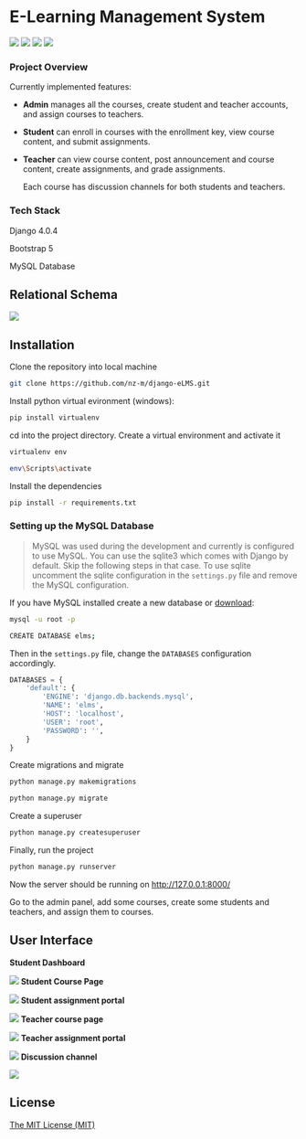 
# E-Learning Management System

![](https://img.shields.io/badge/python-3.10-red) ![](https://img.shields.io/badge/django-v4.0.4-blue) ![](https://img.shields.io/badge/bootstrap-v5.2.0-success)   ![](https://img.shields.io/github/license/nz-m/django-eLMS)

### Project Overview

Currently implemented features:
- **Admin** manages all the courses, create student and teacher accounts, and assign courses to teachers.
- **Student** can enroll in courses with the enrollment key, view course content, and submit assignments.
- **Teacher** can view course content, post announcement and course content, create assignments, and grade assignments.

    Each course has discussion channels for both students and teachers.

### Tech Stack
Django 4.0.4

Bootstrap 5

MySQL Database

## Relational Schema
![](https://raw.githubusercontent.com/nz-m/django-eLMS/main/img/Schema.png)




## Installation
Clone the repository into local machine

```sh
git clone https://github.com/nz-m/django-eLMS.git
```
Install python virtual evironment (windows):

```sh
pip install virtualenv
```
cd into the project directory. Create a virtual environment and activate it

```sh
virtualenv env
```
```sh
env\Scripts\activate
```
Install the dependencies

```sh
pip install -r requirements.txt
```
### Setting up the MySQL Database

>MySQL was used during the development and currently is configured to use MySQL. You can use the sqlite3 which comes with Django by default. Skip the following steps in that case. To use sqlite uncomment the sqlite configuration in the `settings.py` file and remove the MySQL configuration.

If you have MySQL installed create a new database or [download](https://dev.mysql.com/downloads/):

```sh
mysql -u root -p
```
```sh
CREATE DATABASE elms;
```

Then in the `settings.py` file, change the `DATABASES` configuration accordingly.

```python
DATABASES = {
    'default': {
        'ENGINE': 'django.db.backends.mysql',
        'NAME': 'elms',
        'HOST': 'localhost',
        'USER': 'root',
        'PASSWORD': '',
    }
}
```
Create migrations and migrate

```sh
python manage.py makemigrations
```
```sh
python manage.py migrate
```
Create a superuser

```sh
python manage.py createsuperuser
```
Finally, run the project

```sh
python manage.py runserver
```
Now the server should be running on http://127.0.0.1:8000/

Go to the admin panel, add some courses, create some students and teachers, and assign them to courses.

## User Interface
**Student Dashboard**

![](https://raw.githubusercontent.com/nz-m/django-eLMS/main/img/student%20dashboard.png)
**Student Course Page**

![](https://raw.githubusercontent.com/nz-m/django-eLMS/main/img/student%20course%20page.png)
**Student assignment portal**

![](https://raw.githubusercontent.com/nz-m/django-eLMS/main/img/student%20assignment%20portal.png)
**Teacher course page**

![](https://raw.githubusercontent.com/nz-m/django-eLMS/main/img/teacher%20course%20page.png)
**Teacher assignment portal**

![](https://raw.githubusercontent.com/nz-m/django-eLMS/main/img/teacher%20assignment%20portal.png)
**Discussion channel**

![](https://raw.githubusercontent.com/nz-m/django-eLMS/main/img/discussion.png)


## License
[The MIT License (MIT)](https://github.com/nz-m/django-eLMS/blob/main/LICENSE)













